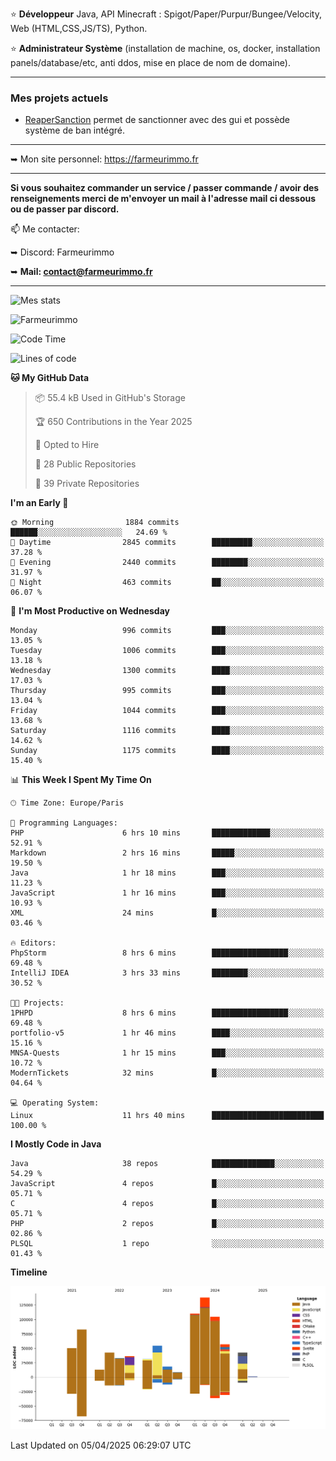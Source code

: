 ⭐ **Développeur** Java, API Minecraft : Spigot/Paper/Purpur/Bungee/Velocity, Web (HTML,CSS,JS/TS), Python.

⭐ **Administrateur Système** (installation de machine, os, docker, installation panels/database/etc, anti ddos, mise en place de nom de domaine).

---

### Mes projets actuels
- [ReaperSanction](https://www.spigotmc.org/resources/reapersanction.89580/) permet de sanctionner avec des gui et possède système de ban intégré.

---

➥ Mon site personnel: https://farmeurimmo.fr

---

**Si vous souhaitez commander un service / passer commande / avoir des renseignements merci de m'envoyer un mail à l'adresse mail ci dessous ou de passer par discord.**

📫 Me contacter:
 
   ➥ Discord: Farmeurimmo
   
   ➥ **Mail: contact@farmeurimmo.fr**

---

![Mes stats](https://github-readme-stats.farmeurimmo.fr/api?username=Farmeurimmo&count_private=true&show_icons=true&theme=radical)

<img src="https://komarev.com/ghpvc/?username=Farmeurimmo" alt="Farmeurimmo" />

<!--START_SECTION:waka-->
![Code Time](http://img.shields.io/badge/Code%20Time-1%2C954%20hrs%2034%20mins-blue)

![Lines of code](https://img.shields.io/badge/From%20Hello%20World%20I%27ve%20Written-824.5%20thousand%20lines%20of%20code-blue)

**🐱 My GitHub Data** 

> 📦 55.4 kB Used in GitHub's Storage 
 > 
> 🏆 650 Contributions in the Year 2025
 > 
> 💼 Opted to Hire
 > 
> 📜 28 Public Repositories 
 > 
> 🔑 39 Private Repositories 
 > 
**I'm an Early 🐤** 

```text
🌞 Morning                1884 commits        ██████░░░░░░░░░░░░░░░░░░░   24.69 % 
🌆 Daytime                2845 commits        █████████░░░░░░░░░░░░░░░░   37.28 % 
🌃 Evening                2440 commits        ████████░░░░░░░░░░░░░░░░░   31.97 % 
🌙 Night                  463 commits         ██░░░░░░░░░░░░░░░░░░░░░░░   06.07 % 
```
📅 **I'm Most Productive on Wednesday** 

```text
Monday                   996 commits         ███░░░░░░░░░░░░░░░░░░░░░░   13.05 % 
Tuesday                  1006 commits        ███░░░░░░░░░░░░░░░░░░░░░░   13.18 % 
Wednesday                1300 commits        ████░░░░░░░░░░░░░░░░░░░░░   17.03 % 
Thursday                 995 commits         ███░░░░░░░░░░░░░░░░░░░░░░   13.04 % 
Friday                   1044 commits        ███░░░░░░░░░░░░░░░░░░░░░░   13.68 % 
Saturday                 1116 commits        ████░░░░░░░░░░░░░░░░░░░░░   14.62 % 
Sunday                   1175 commits        ████░░░░░░░░░░░░░░░░░░░░░   15.40 % 
```


📊 **This Week I Spent My Time On** 

```text
🕑︎ Time Zone: Europe/Paris

💬 Programming Languages: 
PHP                      6 hrs 10 mins       █████████████░░░░░░░░░░░░   52.91 % 
Markdown                 2 hrs 16 mins       █████░░░░░░░░░░░░░░░░░░░░   19.50 % 
Java                     1 hr 18 mins        ███░░░░░░░░░░░░░░░░░░░░░░   11.23 % 
JavaScript               1 hr 16 mins        ███░░░░░░░░░░░░░░░░░░░░░░   10.93 % 
XML                      24 mins             █░░░░░░░░░░░░░░░░░░░░░░░░   03.46 % 

🔥 Editors: 
PhpStorm                 8 hrs 6 mins        █████████████████░░░░░░░░   69.48 % 
IntelliJ IDEA            3 hrs 33 mins       ████████░░░░░░░░░░░░░░░░░   30.52 % 

🐱‍💻 Projects: 
1PHPD                    8 hrs 6 mins        █████████████████░░░░░░░░   69.48 % 
portfolio-v5             1 hr 46 mins        ████░░░░░░░░░░░░░░░░░░░░░   15.16 % 
MNSA-Quests              1 hr 15 mins        ███░░░░░░░░░░░░░░░░░░░░░░   10.72 % 
ModernTickets            32 mins             █░░░░░░░░░░░░░░░░░░░░░░░░   04.64 % 

💻 Operating System: 
Linux                    11 hrs 40 mins      █████████████████████████   100.00 % 
```

**I Mostly Code in Java** 

```text
Java                     38 repos            ██████████████░░░░░░░░░░░   54.29 % 
JavaScript               4 repos             █░░░░░░░░░░░░░░░░░░░░░░░░   05.71 % 
C                        4 repos             █░░░░░░░░░░░░░░░░░░░░░░░░   05.71 % 
PHP                      2 repos             █░░░░░░░░░░░░░░░░░░░░░░░░   02.86 % 
PLSQL                    1 repo              ░░░░░░░░░░░░░░░░░░░░░░░░░   01.43 % 
```



**Timeline**

![Lines of Code chart](https://raw.githubusercontent.com/Farmeurimmo/Farmeurimmo/main/assets/bar_graph.png)


 Last Updated on 05/04/2025 06:29:07 UTC
<!--END_SECTION:waka-->
